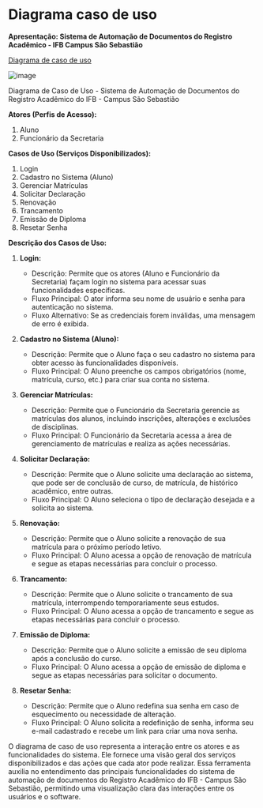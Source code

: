 # Diagrama caso de uso
**Apresentação: Sistema de Automação de Documentos do Registro Acadêmico - IFB Campus São Sebastião**

[Diagrama de caso de uso](https://drive.google.com/file/d/1Dn_0xKC-Fd_6IFnM6_AO9LEbQxmbTNWJ/view?usp=sharing)

![image](https://github.com/sisedusiqueira/projeto-1M1/assets/138258723/c6571e22-3453-46ef-a83e-14b838826888)

Diagrama de Caso de Uso - Sistema de Automação de Documentos do Registro Acadêmico do IFB - Campus São Sebastião

**Atores (Perfis de Acesso):**
1. Aluno
2. Funcionário da Secretaria

**Casos de Uso (Serviços Disponibilizados):**
1. Login
2. Cadastro no Sistema (Aluno)
3. Gerenciar Matrículas
4. Solicitar Declaração
5. Renovação
6. Trancamento
7. Emissão de Diploma
8. Resetar Senha

**Descrição dos Casos de Uso:**

1. **Login:**
   - Descrição: Permite que os atores (Aluno e Funcionário da Secretaria) façam login no sistema para acessar suas funcionalidades específicas.
   - Fluxo Principal: O ator informa seu nome de usuário e senha para autenticação no sistema.
   - Fluxo Alternativo: Se as credenciais forem inválidas, uma mensagem de erro é exibida.

2. **Cadastro no Sistema (Aluno):**
   - Descrição: Permite que o Aluno faça o seu cadastro no sistema para obter acesso às funcionalidades disponíveis.
   - Fluxo Principal: O Aluno preenche os campos obrigatórios (nome, matrícula, curso, etc.) para criar sua conta no sistema.

3. **Gerenciar Matrículas:**
   - Descrição: Permite que o Funcionário da Secretaria gerencie as matrículas dos alunos, incluindo inscrições, alterações e exclusões de disciplinas.
   - Fluxo Principal: O Funcionário da Secretaria acessa a área de gerenciamento de matrículas e realiza as ações necessárias.

4. **Solicitar Declaração:**
   - Descrição: Permite que o Aluno solicite uma declaração ao sistema, que pode ser de conclusão de curso, de matrícula, de histórico acadêmico, entre outras.
   - Fluxo Principal: O Aluno seleciona o tipo de declaração desejada e a solicita ao sistema.

5. **Renovação:**
   - Descrição: Permite que o Aluno solicite a renovação de sua matrícula para o próximo período letivo.
   - Fluxo Principal: O Aluno acessa a opção de renovação de matrícula e segue as etapas necessárias para concluir o processo.

6. **Trancamento:**
   - Descrição: Permite que o Aluno solicite o trancamento de sua matrícula, interrompendo temporariamente seus estudos.
   - Fluxo Principal: O Aluno acessa a opção de trancamento e segue as etapas necessárias para concluir o processo.

7. **Emissão de Diploma:**
   - Descrição: Permite que o Aluno solicite a emissão de seu diploma após a conclusão do curso.
   - Fluxo Principal: O Aluno acessa a opção de emissão de diploma e segue as etapas necessárias para solicitar o documento.

8. **Resetar Senha:**
   - Descrição: Permite que o Aluno redefina sua senha em caso de esquecimento ou necessidade de alteração.
   - Fluxo Principal: O Aluno solicita a redefinição de senha, informa seu e-mail cadastrado e recebe um link para criar uma nova senha.

O diagrama de caso de uso representa a interação entre os atores e as funcionalidades do sistema. Ele fornece uma visão geral dos serviços disponibilizados e das ações que cada ator pode realizar. Essa ferramenta auxilia no entendimento das principais funcionalidades do sistema de automação de documentos do Registro Acadêmico do IFB - Campus São Sebastião, permitindo uma visualização clara das interações entre os usuários e o software.
